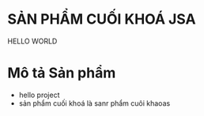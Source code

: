 # SẢN PHẨM CUỐI KHOÁ JSA

HELLO WORLD

# Mô tả Sản phẩm

- hello project
- sản phẩm cuối khoá là sanr phẩm cuôi khaoas
